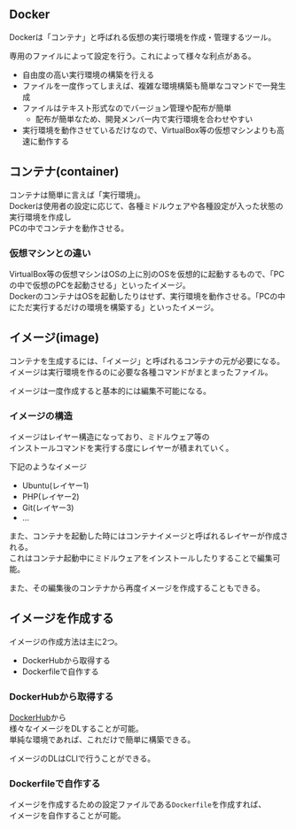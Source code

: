 ## Docker
Dockerは「コンテナ」と呼ばれる仮想の実行環境を作成・管理するツール。  

専用のファイルによって設定を行う。これによって様々な利点がある。
* 自由度の高い実行環境の構築を行える
* ファイルを一度作ってしまえば、複雑な環境構築も簡単なコマンドで一発生成
* ファイルはテキスト形式なのでバージョン管理や配布が簡単
  - 配布が簡単なため、開発メンバー内で実行環境を合わせやすい
* 実行環境を動作させているだけなので、VirtualBox等の仮想マシンよりも高速に動作する

## コンテナ(container)
コンテナは簡単に言えば「実行環境」。  
Dockerは使用者の設定に応じて、各種ミドルウェアや各種設定が入った状態の実行環境を作成し  
PCの中でコンテナを動作させる。

### 仮想マシンとの違い
VirtualBox等の仮想マシンはOSの上に別のOSを仮想的に起動するもので、「PCの中で仮想のPCを起動させる」といったイメージ。  
DockerのコンテナはOSを起動したりはせず、実行環境を動作させる。「PCの中にただ実行するだけの環境を構築する」といったイメージ。

## イメージ(image)
コンテナを生成するには、「イメージ」と呼ばれるコンテナの元が必要になる。  
イメージは実行環境を作るのに必要な各種コマンドがまとまったファイル。

イメージは一度作成すると基本的には編集不可能になる。

### イメージの構造
イメージはレイヤー構造になっており、ミドルウェア等の  
インストールコマンドを実行する度にレイヤーが積まれていく。

下記のようなイメージ
* Ubuntu(レイヤー1)
* PHP(レイヤー2)
* Git(レイヤー3)
* ...

また、コンテナを起動した時にはコンテナイメージと呼ばれるレイヤーが作成される。  
これはコンテナ起動中にミドルウェアをインストールしたりすることで編集可能。

また、その編集後のコンテナから再度イメージを作成することもできる。

## イメージを作成する
イメージの作成方法は主に2つ。

* DockerHubから取得する
* Dockerfileで自作する

### DockerHubから取得する
[DockerHub](https://hub.docker.com/)から  
様々なイメージをDLすることが可能。  
単純な環境であれば、これだけで簡単に構築できる。

イメージのDLはCLIで行うことができる。

### Dockerfileで自作する
イメージを作成するための設定ファイルである`Dockerfile`を作成すれば、  
イメージを自作することが可能。